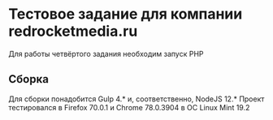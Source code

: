 # Тестовое задание для компании redrocketmedia.ru

Для работы четвёртого задания необходим запуск PHP

## Сборка

Для сборки понадобится Gulp 4.* и, соответственно, NodeJS 12.*
Проект тестировался в Firefox 70.0.1 и Chrome 78.0.3904 в ОС Linux Mint 19.2

